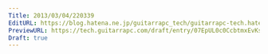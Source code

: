 ```yaml
---
Title: 2013/03/04/220339
EditURL: https://blog.hatena.ne.jp/guitarrapc_tech/guitarrapc-tech.hatenablog.com/atom/entry/6802418398340423766
PreviewURL: https://tech.guitarrapc.com/draft/entry/07EpUL0c0CcbtmxEvKsVUN-tpcY
Draft: true
---
```


